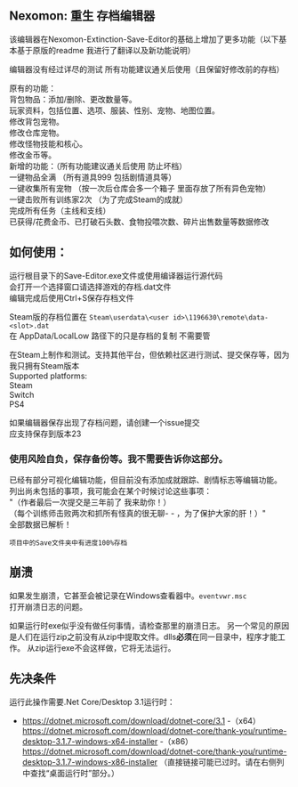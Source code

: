 Nexomon: 重生 存档编辑器
---

该编辑器在Nexomon-Extinction-Save-Editor的基础上增加了更多功能（以下基本基于原版的readme 我进行了翻译以及新功能说明）

编辑器没有经过详尽的测试 所有功能建议通关后使用（且保留好修改前的存档）

原有的功能：</br>
背包物品：添加/删除、更改数量等。</br>
玩家资料，包括位置、选项、服装、性别、宠物、地图位置。</br>
修改背包宠物。</br>
修改仓库宠物。</br>
修改怪物技能和核心。</br>
修改金币等。</br>
新增的功能：（所有功能建议通关后使用 防止坏档）</br>
一键物品全满 （所有道具999 包括剧情道具等）</br>
一键收集所有宠物 （按一次后仓库会多一个箱子 里面存放了所有异色宠物）</br>
一键击败所有训练家2次 （为了完成Steam的成就）</br>
完成所有任务（主线和支线）</br>
已获得/花费金币、已打破石头数、食物投喂次数、碎片出售数量等数据修改</br>

如何使用：
---

运行根目录下的Save-Editor.exe文件或使用编译器运行源代码</br>
会打开一个选择窗口请选择游戏的存档.dat文件</br>
编辑完成后使用Ctrl+S保存存档文件


Steam版的存档位置在 `Steam\userdata\<user id>\1196630\remote\data-<slot>.dat`</br>
在 AppData/LocalLow 路径下的只是存档的复制 不需要管</br>

在Steam上制作和测试。支持其他平台，但依赖社区进行测试、提交保存等，因为我只拥有Steam版本</br>
Supported platforms:</br>
Steam</br>
Switch</br>
PS4</br>

如果编辑器保存出现了存档问题，请创建一个issue提交</br>
应支持保存到版本23</br>

### 使用风险自负，保存备份等。我不需要告诉你这部分。

已经有部分可视化编辑功能，但目前没有添加成就跟踪、剧情标志等编辑功能。</br>
列出尚未包括的事项，我可能会在某个时候讨论这些事项：</br>
"（作者最后一次提交是三年前了 我来助你！）</br>
（每个训练师击败两次和抓所有怪真的很无聊- - ，为了保护大家的肝！）"</br>
全部数据已解析！
```
项目中的Save文件夹中有进度100%存档
```
崩溃
---

如果发生崩溃，它甚至会被记录在Windows查看器中。`eventvwr.msc`<br>
打开崩溃日志的问题。

如果运行时exe似乎没有做任何事情，请检查那里的崩溃日志。
另一个常见的原因是人们在运行zip之前没有从zip中提取文件。dlls**必须**在同一目录中，程序才能工作。
从zip运行exe不会这样做，它将无法运行。

先决条件
---

运行此操作需要.Net Core/Desktop 3.1运行时：
- https://dotnet.microsoft.com/download/dotnet-core/3.1
-（x64）https://dotnet.microsoft.com/download/dotnet-core/thank-you/runtime-desktop-3.1.7-windows-x64-installer
-（x86）https://dotnet.microsoft.com/download/dotnet-core/thank-you/runtime-desktop-3.1.7-windows-x86-installer
（直接链接可能已过时。请在右侧列中查找“桌面运行时”部分。）
